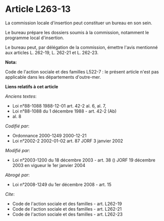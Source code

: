 # Article L263-13

La commission locale d'insertion peut constituer un bureau en son sein.

Le bureau prépare les dossiers soumis à la commission, notamment le programme local d'insertion.

Le bureau peut, par délégation de la commission, émettre l'avis mentionné aux articles L. 262-19, L. 262-21 et L. 262-23.

**Nota:**

Code de l'action sociale et des familles L522-7 : le présent article n'est pas applicable dans les départements d'outre-mer.

**Liens relatifs à cet article**

_Anciens textes_:

  - Loi n°88-1088 1988-12-01 art. 42-2 al. 6, al. 7,
  - Loi n°88-1088 du 1 décembre 1988 - art. 42-2 (Ab)
  - al. 8

_Codifié par_:

  - Ordonnance 2000-1249 2000-12-21
  - Loi n°2002-2 2002-01-02 art. 87 JORF 3 janvier 2002

_Modifié par_:

  - Loi n°2003-1200 du 18 décembre 2003 - art. 38 () JORF 19 décembre 2003 en vigueur le 1er janvier 2004

_Abrogé par_:

  - Loi n°2008-1249 du 1er décembre 2008 - art. 15

_Cite_:

  - Code de l'action sociale et des familles - art. L262-19
  - Code de l'action sociale et des familles - art. L262-21
  - Code de l'action sociale et des familles - art. L262-23
